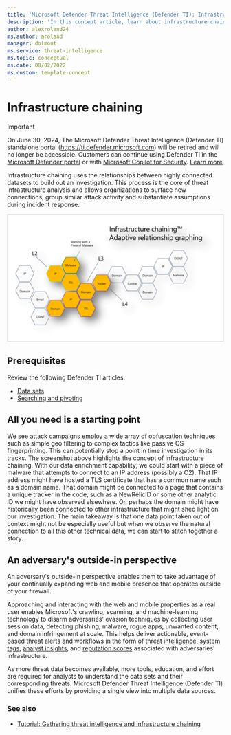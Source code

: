```yaml
--- 
title: 'Microsoft Defender Threat Intelligence (Defender TI): Infrastructure chaining'
description: 'In this concept article, learn about infrastructure chaining and how you can apply that process to perform threat infrastructure analysis using Microsoft Defender Threat Intelligence (Defender TI).'
author: alexroland24
ms.author: aroland
manager: dolmont
ms.service: threat-intelligence 
ms.topic: conceptual
ms.date: 08/02/2022
ms.custom: template-concept 
---
```


# Infrastructure chaining
>[!IMPORTANT]
> On June 30, 2024, The Microsoft Defender Threat Intelligence (Defender TI) standalone portal (https://ti.defender.microsoft.com) will be retired and will no longer be accessible. Customers can continue using Defender TI in the [Microsoft Defender portal](https://aka.ms/mdti-intel-explorer) or with [Microsoft Copilot for Security](security-copilot-and-defender-threat-intelligence.md). [Learn more](https://aka.ms/mdti-standaloneportal)

Infrastructure chaining uses the relationships between highly connected datasets to build out an investigation. This process is the core of threat infrastructure analysis and allows organizations to surface new connections, group similar attack activity and substantiate assumptions during incident response.

![Infrastructure chaining](media/infrastructureChaining.png)

## Prerequisites

Review the following Defender TI articles:
- [Data sets](data-sets.md)
- [Searching and pivoting](searching-and-pivoting.md)

## All you need is a starting point

We see attack campaigns employ a wide array of obfuscation techniques such as simple geo filtering to complex tactics like passive OS fingerprinting. This can potentially stop a point in time investigation in its tracks. The screenshot above highlights the concept of infrastructure chaining. With our data enrichment capability, we could start with a piece of malware that attempts to connect to an IP address (possibly a C2). That IP address might have hosted a TLS certificate that has a common name such as a domain name. That domain might be connected to a page that contains a unique tracker in the code, such as a NewRelicID or some other analytic ID we might have observed elsewhere. Or, perhaps the domain might have historically been connected to other infrastructure that might shed light on our investigation. The main takeaway is that one data point taken out of context might not be especially useful but when we observe the natural connection to all this other technical data, we can start to stitch together a story.

## An adversary's outside-in perspective

An adversary's outside-in perspective enables them to take advantage of your continually expanding web and mobile presence that operates outside of your firewall.

Approaching and interacting with the web and mobile properties as a real user enables Microsoft's crawling, scanning, and machine-learning technology to disarm adversaries' evasion techniques by collecting user session data, detecting phishing, malware, rogue apps, unwanted content, and domain infringement at scale. This helps deliver actionable, event-based threat alerts and workflows in the form of [threat intelligence](what-is-microsoft-defender-threat-intelligence-defender-ti.md), [system tags](using-tags.md), [analyst insights](analyst-insights.md), and [reputation scores](reputation-scoring.md) associated with adversaries' infrastructure.

As more threat data becomes available, more tools, education, and effort are required for analysts to understand the data sets and their corresponding threats. Microsoft Defender Threat Intelligence (Defender TI) unifies these efforts by providing a single view into multiple data sources.

### See also
- [Tutorial: Gathering threat intelligence and infrastructure chaining](gathering-threat-intelligence-and-infrastructure-chaining.md)